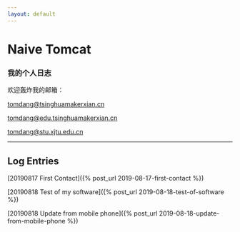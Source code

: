 ```yaml
---
layout: default
---
```



# Naive Tomcat
### 我的个人日志

欢迎轰炸我的邮箱：

tomdang@tsinghuamakerxian.cn

tomdang@edu.tsinghuamakerxian.cn

tomdang@stu.xjtu.edu.cn


   * * *

## Log Entries

[20190817 First Contact]({% post_url 2019-08-17-first-contact %})

[20190818 Test of my software]({% post_url 2019-08-18-test-of-software %})

[20190818 Update from mobile phone]({% post_url 2019-08-18-update-from-mobile-phone %})

